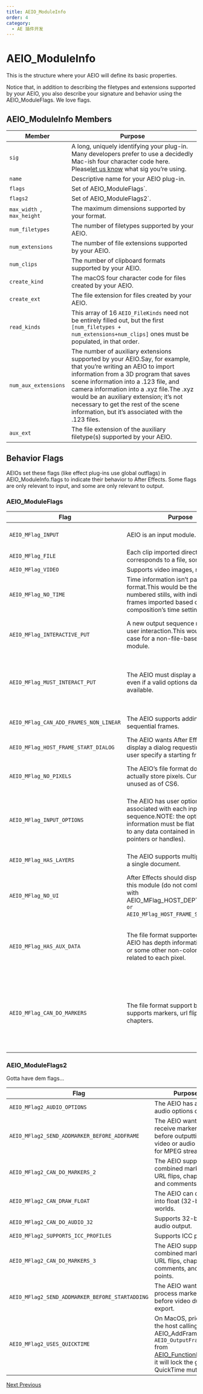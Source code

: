 ```yaml
---
title: AEIO_ModuleInfo
order: 4
category:
  - AE 插件开发
---
```


# AEIO_ModuleInfo

This is the structure where your AEIO will define its basic properties.

Notice that, in addition to describing the filetypes and extensions supported by your AEIO, you also describe your signature and behavior using the AEIO_ModuleFlags. We love flags.

## AEIO_ModuleInfo Members

| **Member**                 | **Purpose**                                                                                                                                                                                                                                                                                                                                                                            |
| -------------------------- | -------------------------------------------------------------------------------------------------------------------------------------------------------------------------------------------------------------------------------------------------------------------------------------------------------------------------------------------------------------------------------------- |
| `sig`                      | A long, uniquely identifying your plug-in. Many developers prefer to use a decidedly Mac-ish four character code here. Please[let us know](mailto:zlam%40adobe.com) what sig you’re using.                                                                                                                                                                                             |
| `name`                     | Descriptive name for your AEIO plug-in.                                                                                                                                                                                                                                                                                                                                                |
| `flags`                    | Set of AEIO_ModuleFlags`.                                                                                                                                                                                                                                                                                                                                                              |
| `flags2`                   | Set of AEIO_ModuleFlags2`.                                                                                                                                                                                                                                                                                                                                                             |
| `max_width `, `max_height` | The maximum dimensions supported by your format.                                                                                                                                                                                                                                                                                                                                       |
| `num_filetypes`            | The number of filetypes supported by your AEIO.                                                                                                                                                                                                                                                                                                                                        |
| `num_extensions`           | The number of file extensions supported by your AEIO.                                                                                                                                                                                                                                                                                                                                  |
| `num_clips`                | The number of clipboard formats supported by your AEIO.                                                                                                                                                                                                                                                                                                                                |
| `create_kind`              | The macOS four character code for files created by your AEIO.                                                                                                                                                                                                                                                                                                                          |
| `create_ext`               | The file extension for files created by your AEIO.                                                                                                                                                                                                                                                                                                                                     |
| `read_kinds`               | This array of 16 `AEIO_FileKinds` need not be entirely filled out, but the first `[num_filetypes + num_extensions+num_clips]` ones must be populated, in that order.                                                                                                                                                                                                                  |
| `num_aux_extensions`       | The number of auxiliary extensions supported by your AEIO.Say, for example, that you’re writing an AEIO to import information from a 3D program that saves scene information into a .123 file, and camera information into a .xyz file.The .xyz would be an auxiliary extension; it’s not necessary to get the rest of the scene information, but it’s associated with the .123 files. |
| `aux_ext`                  | The file extension of the auxiliary filetype(s) supported by your AEIO.                                                                                                                                                                                                                                                                                                                |

## Behavior Flags

AEIOs set these flags (like effect plug-ins use global outflags) in AEIO_ModuleInfo.flags to indicate their behavior to After Effects. Some flags are only relevant to input, and some are only relevant to output.

### AEIO_ModuleFlags

| **Flag**                                | **Purpose**                                                                                                                                                                     | **I or O?** |     |                                   |                                                                                                                                                           |         |     |                       |                                                                                |     |
| --------------------------------------- | ------------------------------------------------------------------------------------------------------------------------------------------------------------------------------- | ----------- | --- | --------------------------------- | --------------------------------------------------------------------------------------------------------------------------------------------------------- | ------- | --- | --------------------- | ------------------------------------------------------------------------------ | --- |
| `AEIO_MFlag_INPUT `                     | AEIO is an input module.                                                                                                                                                        | Input!      |     | AEIO_MFlag_OUTPUT`                | AEIO is an output module (one plug-in can be both).                                                                                                       | Output! |     |                       |                                                                                |     |
| `AEIO_MFlag_FILE `                      | Each clip imported directly corresponds to a file, somewhere.                                                                                                                   | Both        |     | AEIO_MFlag_STILL`                 | Supports still images, not video.                                                                                                                         | Output  |     |                       |                                                                                |     |
| `AEIO_MFlag_VIDEO `                     | Supports video images, not stills.                                                                                                                                              | Output      |     | AEIO_MFlag_AUDIO`                 | Supports audio.                                                                                                                                           | Output  |     |                       |                                                                                |     |
| `AEIO_MFlag_NO_TIME `                   | Time information isn’t part of the file format.This would be the case with numbered stills, with individual frames imported based on the composition’s time settings.           | Input       |     | AEIO_MFlag_INTERACTIVE_GET`       | A new input sequence necessitates user interaction.This would be the case for a non-file-based input module.                                              | Input   |     |                       |                                                                                |     |
| `AEIO_MFlag_INTERACTIVE_PUT `           | A new output sequence necessitates user interaction.This would be the case for a non-file-based output module.                                                                  | Output      |     | AEIO_MFlag_CANT_CLIP`             | The AEIO’s drawing functions cannot accept dimensions smaller than the requested dimensions.                                                              | Input   |     |                       |                                                                                |     |
| `AEIO_MFlag_MUST_INTERACT_PUT `         | The AEIO must display a dialog box, even if a valid options data handle is available.                                                                                           | Output      |     | AEIO_MFlag_CANT_SOUND_INTERLEAVE` | The AEIO requires that all video data be processed, then sound data (instead of interleaving the processing the video and audio).                         | Output  |     |                       |                                                                                |     |
| `AEIO_MFlag_CAN_ADD_FRAMES_NON_LINEAR ` | The AEIO supports adding non-sequential frames.                                                                                                                                 | Output      |     | AEIO_MFlag_HOST_DEPTH_DIALOG`     | The AEIO wants After Effects to display a bit-depth selection dialog.                                                                                     | Input   |     |                       |                                                                                |     |
| `AEIO_MFlag_HOST_FRAME_START_DIALOG `   | The AEIO wants After Effects to display a dialog requesting that the user specify a starting frame.                                                                             | Input       |     | AEIO_MFlag_NO_OPTIONS`            | The AEIO does not accept output options.                                                                                                                  | Output  |     |                       |                                                                                |     |
| `AEIO_MFlag_NO_PIXELS `                 | The AEIO’s file format doesn’t actually store pixels. Currently unused as of CS6.                                                                                               | (unused)    |     | AEIO_MFlag_SEQUENCE_OPTIONS_OK`   | The AEIO will adopt the sequence options of its parent if a folder is selected.                                                                           | Input   |     |                       |                                                                                |     |
| `AEIO_MFlag_INPUT_OPTIONS `             | The AEIO has user options associated with each input sequence.NOTE: the options information must be flat (not referring to any data contained in external pointers or handles). | Input       |     | AEIO_MFlag_HSF_AWARE`             | The AEIO will provide horizontal scaling factor (pixel aspect ratio) information for each new sequence.This prevents After Effects from guessing.         | Input   |     |                       |                                                                                |     |
| `AEIO_MFlag_HAS_LAYERS `                | The AEIO supports multiple layers in a single document.                                                                                                                         | Input       |     | AEIO_MFlag_SCRAP`                 | The AEIO has a clipboard parsing component.                                                                                                               | Input   |     |                       |                                                                                |     |
| `AEIO_MFlag_NO_UI `                     | After Effects should display no UI for this module (do not combine this flag with AEIO_MFlag_HOST_DEPTH_DIALOG `or AEIO_MFlag_HOST_FRAME_START_DIALOG`)                         | Input       |     | AEIO_MFlag_SEQ_OPTIONS_DLG`       | The AEIO has sequence options accessible from the More Options button in the Interpret Footage dialog.                                                    | Input   |     |                       |                                                                                |     |
| `AEIO_MFlag_HAS_AUX_DATA `              | The file format supported by the AEIO has depth information, normals, or some other non-color information related to each pixel.                                                | Input       |     | AEIO_MFlag_HAS_META_DATA`         | The file format supported by the AEIO supports user-definable metadata.If this flag is set, the embed pop-up in the output module dialog will be enabled. | Output  |     |                       |                                                                                |     |
| `AEIO_MFlag_CAN_DO_MARKERS `            | The file format support by the AEIO supports markers, url flips, and/or chapters.                                                                                               | Output      |     | AEIO_MFlag_CAN_DRAW_DEEP`         | The AEIO can draw into 16bpc (“deep”)PF_EffectWorlds `.                                                                                                   | Input   |     | AEIO_MFlag_RESERVED4` | Special super-secret flag. Doesn’t do anything…or does it?(_No, it doesn’t._ ) | ??? |

### AEIO_ModuleFlags2

Gotta have dem flags…

| **Flag**                                        | **Purpose**                                                                                                                                                                                                                                                                          | **I or O?** |
| ----------------------------------------------- | ------------------------------------------------------------------------------------------------------------------------------------------------------------------------------------------------------------------------------------------------------------------------------------ | ----------- |
| `AEIO_MFlag2_AUDIO_OPTIONS`                     | The AEIO has an audio options dialog.                                                                                                                                                                                                                                                | Output      |
| `AEIO_MFlag2_SEND_ADDMARKER_BEFORE_ADDFRAME`    | The AEIO wants to receive marker data before outputting video or audio (useful for MPEG streams).                                                                                                                                                                                    | Output      |
| `AEIO_MFlag2_CAN_DO_MARKERS_2`                  | The AEIO supports combined markers; URL flips, chapters, and comments.                                                                                                                                                                                                               | Output      |
| `AEIO_MFlag2_CAN_DRAW_FLOAT`                    | The AEIO can draw into float (32-bpc) worlds.                                                                                                                                                                                                                                        | Input       |
| `AEIO_MFlag2_CAN_DO_AUDIO_32`                   | Supports 32-bit audio output.                                                                                                                                                                                                                                                        | Output      |
| `AEIO_MFlag2_SUPPORTS_ICC_PROFILES`             | Supports ICC profiles.                                                                                                                                                                                                                                                               | Both        |
| `AEIO_MFlag2_CAN_DO_MARKERS_3`                  | The AEIO supports combined markers; URL flips, chapters, comments, and cue points.                                                                                                                                                                                                   | Output      |
| `AEIO_MFlag2_SEND_ADDMARKER_BEFORE_STARTADDING` | The AEIO wants to process markers before video during export.                                                                                                                                                                                                                        | Output      |
| `AEIO_MFlag2_USES_QUICKTIME`                    | On MacOS, prior to the host calling AEIO_AddFrame ` or AEIO_OutputFrame` from [AEIO_FunctionBlock4](https://ae-plugins.docsforadobe.dev/aeios/new-kids-on-the-function-block.html#aeios-new-kids-on-the-function-block-aeio-functionblock), it will lock the global QuickTime mutex. | Output      |

[Next ](https://ae-plugins.docsforadobe.dev/aeios/new-kids-on-the-function-block.html "New Kids On The Function Block")[ Previous](https://ae-plugins.docsforadobe.dev/aeios/calling-sequence.html "Calling Sequence")
